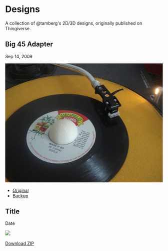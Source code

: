 # Designs
A collection of @tamberg's 2D/3D designs, originally published on Thingiverse.

## Big 45 Adapter
Sep 14, 2009

<img src="Big_45_Adapter.jpg" width="512" />

* <a href="https://www.thingiverse.com/thing:1006">Original</a>
* <a href="Big_45_Adapter.zip">Backup</a>

## Title
Date

<img src="X.jpg" />

<a href="X.zip">Download ZIP</a>
